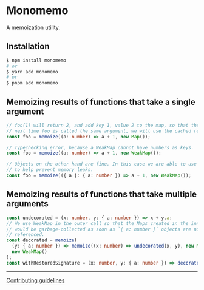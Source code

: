 # Monomemo

A memoization utility.

## Installation

```bash
$ npm install monomemo
# or
$ yarn add monomemo
# or
$ pnpm add monomemo
```

## Memoizing results of functions that take a single argument

```ts
// foo(1) will return 2, and add key 1, value 2 to the map, so that the
// next time foo is called the same argument, we will use the cached result.
const foo = memoize((a: number) => a + 1, new Map());

// Typechecking error, because a WeakMap cannot have numbers as keys.
const foo = memoize((a: number) => a + 1, new WeakMap());

// Objects on the other hand are fine. In this case we are able to use WeakMap
// to help prevent memory leaks.
const foo = memoize(({ a }: { a: number }) => a + 1, new WeakMap());
```

## Memoizing results of functions that take multiple arguments

```ts
const undecorated = (x: number, y: { a: number }) => x + y.a;
// We use WeakMap in the outer call so that the Maps created in the inner call
// would be garbage-collected as soon as `{ a: number }` objects are no longer
// referenced.
const decorated = memoize(
  (y: { a: number }) => memoize((x: number) => undecorated(x, y), new Map()),
  new WeakMap()
);
const withRestoredSignature = (x: number, y: { a: number }) => decorated(y)(x);
```

---

[Contributing guidelines](https://github.com/ivan7237d/monomemo/blob/master/.github/CONTRIBUTING.md)
